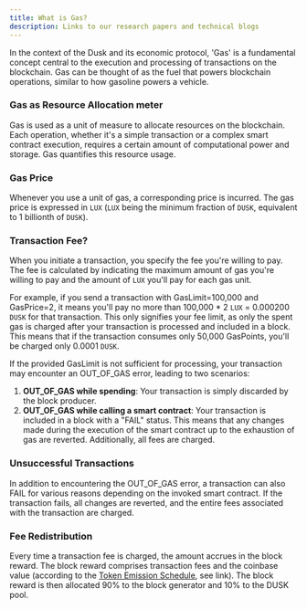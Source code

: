 ```yaml
---
title: What is Gas?
description: Links to our research papers and technical blogs 
---
```


In the context of the Dusk and its economic protocol, 'Gas' is a fundamental concept central to the execution and processing of transactions on the blockchain. Gas can be thought of as the fuel that powers blockchain operations, similar to how gasoline powers a vehicle.

### Gas as Resource Allocation meter
Gas is used as a unit of measure to allocate resources on the blockchain. Each operation, whether it's a simple transaction or a complex smart contract execution, requires a certain amount of computational power and storage. Gas quantifies this resource usage.

### Gas Price
Whenever you use a unit of gas, a corresponding price is incurred. The gas price is expressed in `LUX` (`LUX` being the minimum fraction of `DUSK`, equivalent to 1 billionth of `DUSK`).

### Transaction Fee?
When you initiate a transaction, you specify the fee you're willing to pay. The fee is calculated by indicating the maximum amount of gas you're willing to pay and the amount of `LUX` you'll pay for each gas unit.

For example, if you send a transaction with GasLimit=100,000 and GasPrice=2, it means you'll pay no more than 100,000 * 2 `LUX` = 0.000200 `DUSK` for that transaction. This only signifies your fee limit, as only the spent gas is charged after your transaction is processed and included in a block. This means that if the transaction consumes only 50,000 GasPoints, you'll be charged only 0.0001 `DUSK`.

If the provided GasLimit is not sufficient for processing, your transaction may encounter an OUT_OF_GAS error, leading to two scenarios:
1. **OUT_OF_GAS while spending**: Your transaction is simply discarded by the block producer.
2. **OUT_OF_GAS while calling a smart contract**: Your transaction is included in a block with a "FAIL" status. This means that any changes made during the execution of the smart contract up to the exhaustion of gas are reverted. Additionally, all fees are charged.

### Unsuccessful Transactions
In addition to encountering the OUT_OF_GAS error, a transaction can also FAIL for various reasons depending on the invoked smart contract. If the transaction fails, all changes are reverted, and the entire fees associated with the transaction are charged.

### Fee Redistribution
Every time a transaction fee is charged, the amount accrues in the block reward. The block reward comprises transaction fees and the coinbase value (according to the [Token Emission Schedule](./tokenomics#token-emission-schedule), see link). The block reward is then allocated 90% to the block generator and 10% to the DUSK pool.
